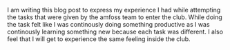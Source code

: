 I am writing this blog post to express my experience I had while attempting the tasks that were given by the amfoss team to enter the club.
While doing the task felt like I was continously doing something productive as I was continously learning something new because each task was different.
I also feel that I will get to experience the same feeling inside the club. 
